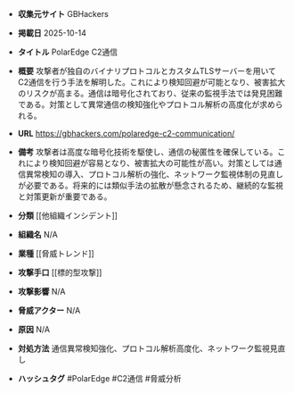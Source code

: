 - **収集元サイト**
GBHackers

- **掲載日**
2025-10-14

- **タイトル**
PolarEdge C2通信

- **概要**
攻撃者が独自のバイナリプロトコルとカスタムTLSサーバーを用いてC2通信を行う手法を解明した。これにより検知回避が可能となり、被害拡大のリスクが高まる。通信は暗号化されており、従来の監視手法では発見困難である。対策として異常通信の検知強化やプロトコル解析の高度化が求められる。

- **URL**
https://gbhackers.com/polaredge-c2-communication/

- **備考**
攻撃者は高度な暗号化技術を駆使し、通信の秘匿性を確保している。これにより検知回避が容易となり、被害拡大の可能性が高い。対策としては通信異常検知の導入、プロトコル解析の強化、ネットワーク監視体制の見直しが必要である。将来的には類似手法の拡散が懸念されるため、継続的な監視と対策更新が重要である。

- **分類**
[[他組織インシデント]]

- **組織名**
N/A

- **業種**
[[脅威トレンド]]

- **攻撃手口**
[[標的型攻撃]]

- **攻撃影響**
N/A

- **脅威アクター**
N/A

- **原因**
N/A

- **対処方法**
通信異常検知強化、プロトコル解析高度化、ネットワーク監視見直し

- **ハッシュタグ**
#PolarEdge #C2通信 #脅威分析
